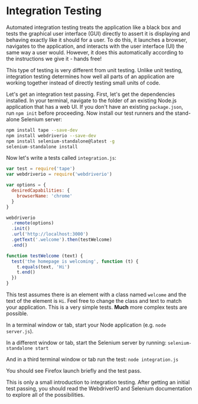 # Integration Testing

Automated integration testing treats the application like a black box and tests the graphical user interface (GUI) directly to assert it is displaying and behaving exactly like it should for a user. To do this, it launches a browser, navigates to the application, and interacts with the user interface (UI) the same way a user would. However, it does this automatically according to the instructions we give it - hands free!

This type of testing is very different from unit testing. Unlike unit testing, integration testing determines how well all parts of an application are working together instead of directly testing small units of code. 

Let's get an integration test passing. First, let's get the dependencies installed. In your terminal, navigate to the folder of an existing Node.js application that has a web UI. If you don't have an existing `package.json`, run `npm init` before proceeding. Now install our test runners and the stand-alone Selenium server:

```sh
npm install tape --save-dev
npm install webdriverio --save-dev
npm install selenium-standalone@latest -g
selenium-standalone install
```

Now let's write a tests called `integration.js`:

```js
var test = require('tape')
var webdriverio = require('webdriverio')

var options = {
  desiredCapabilities: {
    browserName: 'chrome'
  }
}

webdriverio
  .remote(options)
  .init()
  .url('http://localhost:3000')
  .getText('.welcome').then(testWelcome)
  .end()

function testWelcome (text) {
  test('the homepage is welcoming', function (t) {
    t.equals(text, 'Hi')
    t.end()
  })
}
```

This test assumes there is an element with a class named `welcome` and the text of the element is `Hi`. Feel free to change the class and text to match your application. This is a very simple tests. **Much** more complex tests are possible.

In a terminal window or tab, start your Node application (e.g. `node server.js`).

In a different window or tab, start the Selenium server by running: `selenium-standalone start`

And in a third terminal window or tab run the test: `node integration.js`

You should see Firefox launch briefly and the test pass.

This is only a small introduction to integration testing. After getting an initial test passing, you should read the WebdriverIO and Selenium documentation to explore all of the possibilities.

